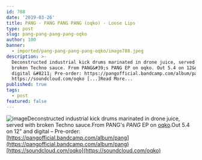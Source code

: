 ```yaml
---
id: 788
date: '2019-03-26'
title: PANG - PANG PANG PANG (oqko) - Loose Lips
type: post
slug: pang-pang-pang-pang-oqko
author: 100
banner:
  - imported/pang-pang-pang-pang-oqko/image788.jpeg
description: >-
  Deconstructed industrial kick drums marinated in drone juice, served with
  broken Techno sauce. From PANG&#39;s PANG EP on oqko. Out 5.4 on 12&quot; and
  digital &#8211; Pre-order: https://pangofficial.bandcamp.com/album/pang
  https://soundcloud.com/oqko [...]Read More...
published: true
tags:
  - post
featured: false
---
```

![image](../imported/pang-pang-pang-pang-oqko/image788.jpeg)Deconstructed industrial kick drums marinated in drone juice, served with broken Techno sauce.From PANG's _PANG_ EP on [oqko](https://www.oqko.org/).Out 5.4 on 12" and digital – Pre-order: [https://pangofficial.bandcamp.com/album/pang](https://pangofficial.bandcamp.com/album/pang)[https://soundcloud.com/oqko](https://soundcloud.com/oqko)